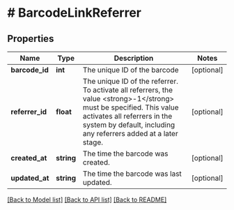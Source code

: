 # # BarcodeLinkReferrer

## Properties

Name | Type | Description | Notes
------------ | ------------- | ------------- | -------------
**barcode_id** | **int** | The unique ID of the barcode | [optional]
**referrer_id** | **float** | The unique ID of the referrer. To activate all referrers, the value &lt;strong&gt;-1&lt;/strong&gt; must be specified. This value activates all referrers in the system by default, including any referrers added at a later stage. | [optional]
**created_at** | **string** | The time the barcode was created. | [optional]
**updated_at** | **string** | The time the barcode was last updated. | [optional]

[[Back to Model list]](../../README.md#models) [[Back to API list]](../../README.md#endpoints) [[Back to README]](../../README.md)
